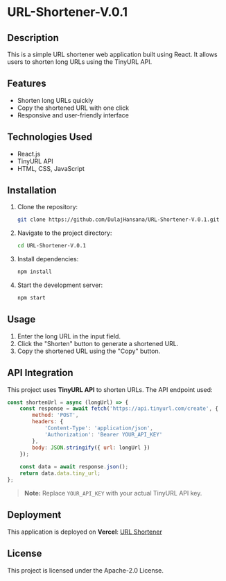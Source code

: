 # URL-Shortener-V.0.1

## Description
This is a simple URL shortener web application built using React. It allows users to shorten long URLs using the TinyURL API.

## Features
- Shorten long URLs quickly
- Copy the shortened URL with one click
- Responsive and user-friendly interface

## Technologies Used
- React.js
- TinyURL API
- HTML, CSS, JavaScript

## Installation
1. Clone the repository:
   ```sh
   git clone https://github.com/DulajHansana/URL-Shortener-V.0.1.git
   ```
2. Navigate to the project directory:
   ```sh
   cd URL-Shortener-V.0.1
   ```
3. Install dependencies:
   ```sh
   npm install
   ```
4. Start the development server:
   ```sh
   npm start
   ```

## Usage
1. Enter the long URL in the input field.
2. Click the "Shorten" button to generate a shortened URL.
3. Copy the shortened URL using the "Copy" button.

## API Integration
This project uses **TinyURL API** to shorten URLs. The API endpoint used:

```js
const shortenUrl = async (longUrl) => {
    const response = await fetch('https://api.tinyurl.com/create', {
        method: 'POST',
        headers: {
            'Content-Type': 'application/json',
            'Authorization': 'Bearer YOUR_API_KEY'
        },
        body: JSON.stringify({ url: longUrl })
    });
    
    const data = await response.json();
    return data.data.tiny_url;
};
```

> **Note:** Replace `YOUR_API_KEY` with your actual TinyURL API key.

## Deployment
This application is deployed on **Vercel**: [URL Shortener](https://urlshortnerv1.vercel.app)

## License
This project is licensed under the Apache-2.0 License.

